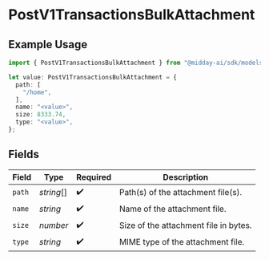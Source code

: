 # PostV1TransactionsBulkAttachment

## Example Usage

```typescript
import { PostV1TransactionsBulkAttachment } from "@midday-ai/sdk/models/operations";

let value: PostV1TransactionsBulkAttachment = {
  path: [
    "/home",
  ],
  name: "<value>",
  size: 8333.74,
  type: "<value>",
};
```

## Fields

| Field                                 | Type                                  | Required                              | Description                           |
| ------------------------------------- | ------------------------------------- | ------------------------------------- | ------------------------------------- |
| `path`                                | *string*[]                            | :heavy_check_mark:                    | Path(s) of the attachment file(s).    |
| `name`                                | *string*                              | :heavy_check_mark:                    | Name of the attachment file.          |
| `size`                                | *number*                              | :heavy_check_mark:                    | Size of the attachment file in bytes. |
| `type`                                | *string*                              | :heavy_check_mark:                    | MIME type of the attachment file.     |